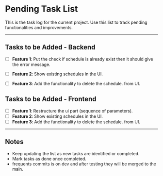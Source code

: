 # Pending Task List

This is the task log for the current project. Use this list to track pending functionalities and improvements.

---
## Tasks to be Added - Backend

- [ ] **Feature 1**: Put the check if schedule is already exist then it should give the error message.
- [ ] **Feature 2**: Show existing schedules in the UI.
- [ ] **Feature 3**: Add the functionality to delete the schedule. from UI.





## Tasks to be Added - Frontend

- [ ] **Feature 1**: Restructure the ui part (sequence of parameters).
- [ ] **Feature 2**: Show existing schedules in the UI.
- [ ] **Feature 3**: Add the functionality to delete the schedule. from UI.

---

## Notes
- Keep updating the list as new tasks are identified or completed.
- Mark tasks as done once completed.
- frequents commits  is on dev and after testing they will be merged to the main.
